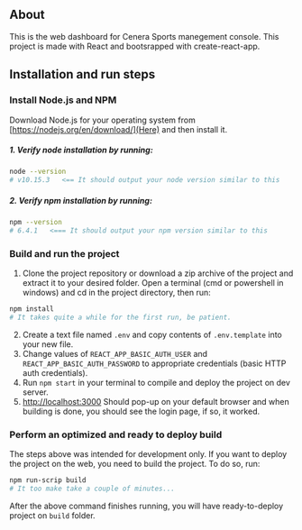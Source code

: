 ## About
This is the web dashboard for Cenera Sports manegement console.
This project is made with React and bootsrapped with create-react-app.

## Installation and run steps
### Install Node.js and NPM
Download Node.js for your operating system from [https://nodejs.org/en/download/](Here) and then install it.

##### 1. Verify node installation by running:
```bash
node --version
# v10.15.3   <== It should output your node version similar to this
```

##### 2. Verify npm installation by running:
```bash
npm --version
# 6.4.1   <=== It should output your npm version similar to this
```

### Build and run the project
1. Clone the project repository or download a zip archive of the project and extract it to your desired folder.
Open a terminal (cmd or powershell in windows) and cd in the project directory, then run:
```bash
npm install
# It takes quite a while for the first run, be patient.
```

2. Create a text file named ```.env``` and copy contents of ```.env.template``` into your new file.
3. Change values of ```REACT_APP_BASIC_AUTH_USER``` and ```REACT_APP_BASIC_AUTH_PASSWORD``` to appropriate credentials (basic HTTP auth credentials).
4. Run ```npm start``` in your terminal to compile and deploy the project on dev server.
5. [http://localhost:3000](http://localhost:3000) Should pop-up on your default browser and when building is done, you should see the login page, if so, it worked.

### Perform an optimized and ready to deploy build
The steps above was intended for development only. If you want to deploy the project on the web, you need to build the project. To do so, run:
```bash
npm run-scrip build
# It too make take a couple of minutes...
```
After the above command finishes running, you will have ready-to-deploy project on ``build`` folder.

